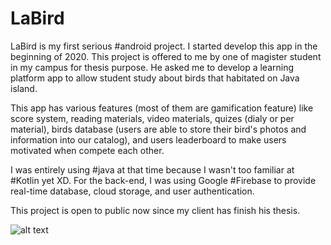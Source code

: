 # LaBird

LaBird is my first serious #android project. I started develop this app in the beginning of 2020. This project is offered to me by one of magister student in my campus for thesis purpose. He asked me to develop a learning platform app to allow student study about birds that habitated on Java island.

This app has various features (most of them are gamification feature) like score system, reading materials, video materials, quizes (dialy or per material), birds database (users are able to store their bird's photos and information into our catalog), and users leaderboard to make users motivated when compete each other.

I was entirely using #java at that time because I wasn't too familiar at #Kotlin yet XD. For the back-end, I was using Google #Firebase to provide real-time database, cloud storage, and user authentication.

This project is open to public now since my client has finish his thesis. 

![alt text](https://repository-images.githubusercontent.com/280020888/a4601980-75f9-11eb-81f1-8ad3f7570bf1)

